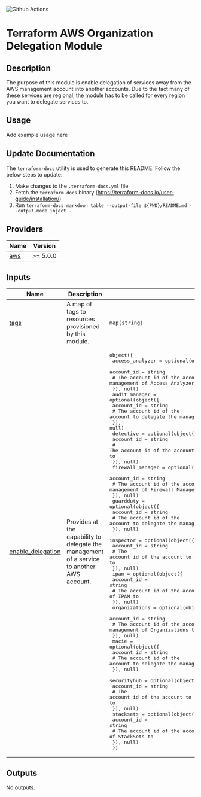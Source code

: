 ![Github Actions](../../actions/workflows/terraform.yml/badge.svg)

# Terraform AWS Organization Delegation Module

## Description

The purpose of this module is enable delegation of services away from the AWS management account into another accounts. Due to the fact many of these services are regional, the module has to be called for every region you want to delegate services to.

## Usage

Add example usage here

## Update Documentation

The `terraform-docs` utility is used to generate this README. Follow the below steps to update:

1. Make changes to the `.terraform-docs.yml` file
2. Fetch the `terraform-docs` binary (https://terraform-docs.io/user-guide/installation/)
3. Run `terraform-docs markdown table --output-file ${PWD}/README.md --output-mode inject .`

<!-- BEGIN_TF_DOCS -->
## Providers

| Name | Version |
|------|---------|
| <a name="provider_aws"></a> [aws](#provider\_aws) | >= 5.0.0 |

## Inputs

| Name | Description | Type | Default | Required |
|------|-------------|------|---------|:--------:|
| <a name="input_tags"></a> [tags](#input\_tags) | A map of tags to resources provisioned by this module. | `map(string)` | n/a | yes |
| <a name="input_enable_delegation"></a> [enable\_delegation](#input\_enable\_delegation) | Provides at the capability to delegate the management of a service to another AWS account. | <pre>object({<br/>    access_analyzer = optional(object({<br/>      account_id = string<br/>      # The account id of the account to delegate the management of Access Analyzer to<br/>    }), null)<br/>    audit_manager = optional(object({<br/>      account_id = string<br/>      # The account id of the account to delegate the management of Audit Manager to<br/>    }), null)<br/>    detective = optional(object({<br/>      account_id = string<br/>      # The account id of the account to delegate the management of Detective to<br/>    }), null)<br/>    firewall_manager = optional(object({<br/>      account_id = string<br/>      # The account id of the account to delegate the management of Firewall Manager to<br/>    }), null)<br/>    guardduty = optional(object({<br/>      account_id = string<br/>      # The account id of the account to delegate the management of GuardDuty to<br/>    }), null)<br/>    inspector = optional(object({<br/>      account_id = string<br/>      # The account id of the account to delegate the management of Inspector to<br/>    }), null)<br/>    ipam = optional(object({<br/>      account_id = string<br/>      # The account id of the account to delegate the management of IPAM to<br/>    }), null)<br/>    organizations = optional(object({<br/>      account_id = string<br/>      # The account id of the account to delegate the management of Organizations to<br/>    }), null)<br/>    macie = optional(object({<br/>      account_id = string<br/>      # The account id of the account to delegate the management of Macie to<br/>    }), null)<br/>    securityhub = optional(object({<br/>      account_id = string<br/>      # The account id of the account to delegate the management of Security Hub to<br/>    }), null)<br/>    stacksets = optional(object({<br/>      account_id = string<br/>      # The account id of the account to delegate the management of StackSets to<br/>    }), null)<br/>  })</pre> | <pre>{<br/>  "access_analyzer": null,<br/>  "audit_manager": null,<br/>  "detective": null,<br/>  "firewall_manager": null,<br/>  "guardduty": null,<br/>  "inspector": null,<br/>  "ipam": null,<br/>  "macie": null,<br/>  "organizations": null,<br/>  "securityhub": null,<br/>  "stacksets": null<br/>}</pre> | no |

## Outputs

No outputs.
<!-- END_TF_DOCS -->

```

```
